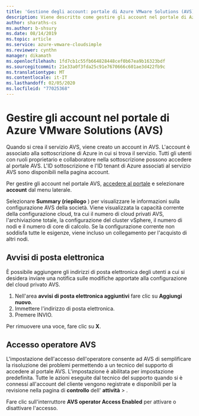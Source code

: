 ```yaml
---
title: 'Gestione degli account: portale di Azure VMware Solutions (AVS)'
description: Viene descritto come gestire gli account nel portale di Azure VMware Solutions (AVS)
author: sharaths-cs
ms.author: b-shsury
ms.date: 08/14/2019
ms.topic: article
ms.service: azure-vmware-cloudsimple
ms.reviewer: cynthn
manager: dikamath
ms.openlocfilehash: 1fd7cb1c55fb664828448cef0b67ea9b16323bdf
ms.sourcegitcommit: 21e33a0f3fda25c91e7670666c601ae3d422fb9c
ms.translationtype: MT
ms.contentlocale: it-IT
ms.lasthandoff: 02/05/2020
ms.locfileid: "77025368"
---
```

# <a name="manage-accounts-on-the-azure-vmware-solutions-avs-portal"></a>Gestire gli account nel portale di Azure VMware Solutions (AVS)

Quando si crea il servizio AVS, viene creato un account in AVS. L'account è associato alla sottoscrizione di Azure in cui si trova il servizio. Tutti gli utenti con ruoli proprietario e collaboratore nella sottoscrizione possono accedere al portale AVS. L'ID sottoscrizione e l'ID tenant di Azure associati al servizio AVS sono disponibili nella pagina account.

Per gestire gli account nel portale AVS, [accedere al portale](access-cloudsimple-portal.md) e selezionare **account** dal menu laterale.

Selezionare **Summary (riepilogo** ) per visualizzare le informazioni sulla configurazione AVS della società. Viene visualizzata la capacità corrente della configurazione cloud, tra cui il numero di cloud privati AVS, l'archiviazione totale, la configurazione del cluster vSphere, il numero di nodi e il numero di core di calcolo. Se la configurazione corrente non soddisfa tutte le esigenze, viene incluso un collegamento per l'acquisto di altri nodi.

## <a name="email-alerts"></a>Avvisi di posta elettronica

È possibile aggiungere gli indirizzi di posta elettronica degli utenti a cui si desidera inviare una notifica sulle modifiche apportate alla configurazione del cloud privato AVS.

1. Nell'area **avvisi di posta elettronica aggiuntivi** fare clic su **Aggiungi nuovo**.
2. Immettere l'indirizzo di posta elettronica.
3. Premere INVIO.  

Per rimuovere una voce, fare clic su **X**.

## <a name="avs-operator-access"></a>Accesso operatore AVS

L'impostazione dell'accesso dell'operatore consente ad AVS di semplificare la risoluzione dei problemi permettendo a un tecnico del supporto di accedere al portale AVS. L'impostazione è abilitata per impostazione predefinita. Tutte le azioni eseguite dal tecnico del supporto quando si è connessi all'account del cliente vengono registrate e disponibili per la revisione nella pagina di **controllo** dell' **attività** > .

Fare clic sull'interruttore **AVS operator Access Enabled** per attivare o disattivare l'accesso.
